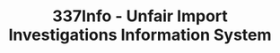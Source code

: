 ---
layout: default
bigquery: https://console.cloud.google.com/bigquery?p=patents-public-data&d=usitc_investigations&page=dataset&project=sheets-management-319211
citation: US International Trade Commission 337Info Unfair Import Investigations Information
  System
contributors: US International Trade Comission
cost: None
description: US International Trade Commission 337Info Unfair Import Investigations
  Information System contains data on investigations done under Section 337. Section
  337 declares the infringement of certain statutory intellectual property rights
  and other forms of unfair competition in import trade to be unlawful practices.
  Most Section 337 investigations involve allegations of patent or registered trademark
  infringement.
documentation: FAQ and tutorial available on the site
last_edit: 04/11/2022, 02:03:10
location: https://pubapps2.usitc.gov/337external/
maintained_by: US International Trade Comission
schema_fields:
- finalIdOnViolationDue
- investigationTermDate
- currentStatus
- docketNo
- finalDetViolation
- dateOfPublicationFrNotice
- internalRemand
- complainant
- teoIdIssueDate
- publication_number
- startDateMarkmanHearing
- patentNumbers
- invUnfairAct
- aljAssigned
- actualEndDateEvidHear
- trademarkNumbers
- lastUpdated
- finalIdOnViolationIssue
- dateCreated
- targetDate
- investigationNo
- currentActiveALJ
- copyrightNumbers
- respondent
- teoProceedingInvolved
- dateComplaintFiled
- gcAttorney
- id
- actualStartDateEvidHear
- ouiiAttorney
- cafcAppeals
- htsNumbers
- finalDetNoViolation
- teoIdDueDate
- patentNumber
- endDateMarkmanHearing
- scheduledEndDateEvidHear
- ouiiParticipation
- markmanHearing
- teoReliefGranted
- investigationType
- scheduledStartDateEvidHear
- issueDateOtherNonFinal
- title
shortname: unfair_import_investigations
tags:
- import
- legal
- trade
timeframe: 2008-2021 (prior to 2008 downloadable as a JSON file)
title: 337Info - Unfair Import Investigations Information System
uuid: 2721f5ec-e599-4890-9265-9706719fc71e
---
